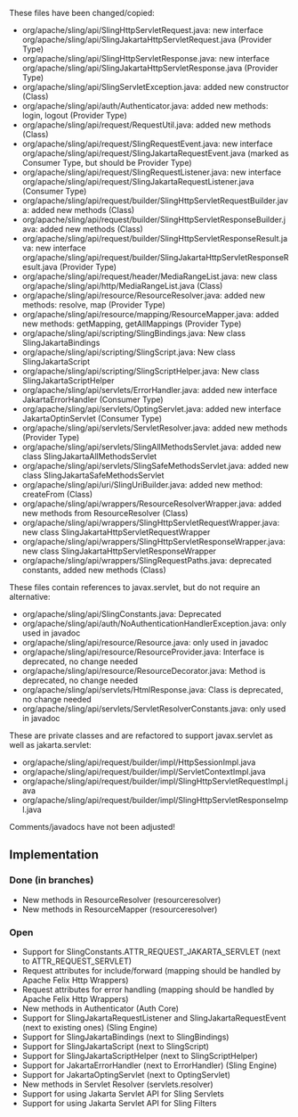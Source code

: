 These files have been changed/copied:
- org/apache/sling/api/SlingHttpServletRequest.java: new interface org/apache/sling/api/SlingJakartaHttpServletRequest.java (Provider Type)
- org/apache/sling/api/SlingHttpServletResponse.java: new interface org/apache/sling/api/SlingJakartaHttpServletResponse.java (Provider Type)
- org/apache/sling/api/SlingServletException.java: added new constructor (Class)
- org/apache/sling/api/auth/Authenticator.java: added new methods: login, logout (Provider Type)
- org/apache/sling/api/request/RequestUtil.java: added new methods (Class)
- org/apache/sling/api/request/SlingRequestEvent.java: new interface org/apache/sling/api/request/SlingJakartaRequestEvent.java (marked as Consumer Type, but should be Provider Type)
- org/apache/sling/api/request/SlingRequestListener.java: new interface org/apache/sling/api/request/SlingJakartaRequestListener.java (Consumer Type)
- org/apache/sling/api/request/builder/SlingHttpServletRequestBuilder.java: added new methods (Class)
- org/apache/sling/api/request/builder/SlingHttpServletResponseBuilder.java: added new methods (Class)
- org/apache/sling/api/request/builder/SlingHttpServletResponseResult.java: new interface org/apache/sling/api/request/builder/SlingJakartaHttpServletResponseResult.java (Provider Type)
- org/apache/sling/api/request/header/MediaRangeList.java: new class org/apache/sling/api/http/MediaRangeList.java (Class)
- org/apache/sling/api/resource/ResourceResolver.java: added new methods: resolve, map (Provider Type)
- org/apache/sling/api/resource/mapping/ResourceMapper.java: added new methods: getMapping, getAllMappings (Provider Type)
- org/apache/sling/api/scripting/SlingBindings.java: New class SlingJakartaBindings
- org/apache/sling/api/scripting/SlingScript.java: New class SlingJakartaScript
- org/apache/sling/api/scripting/SlingScriptHelper.java: New class SlingJakartaScriptHelper
- org/apache/sling/api/servlets/ErrorHandler.java: added new interface JakartaErrorHandler (Consumer Type)
- org/apache/sling/api/servlets/OptingServlet.java: added new interface JakartaOptinServlet (Consumer Type)
- org/apache/sling/api/servlets/ServletResolver.java: added new methods (Provider Type)
- org/apache/sling/api/servlets/SlingAllMethodsServlet.java: added new class SlingJakartaAllMethodsServlet
- org/apache/sling/api/servlets/SlingSafeMethodsServlet.java: added new class SlingJakartaSafeMethodsServlet
- org/apache/sling/api/uri/SlingUriBuilder.java: added new method: createFrom (Class)
- org/apache/sling/api/wrappers/ResourceResolverWrapper.java: added new methods from ResourceResolver (Class)
- org/apache/sling/api/wrappers/SlingHttpServletRequestWrapper.java: new class SlingJakartaHttpServletRequestWrapper
- org/apache/sling/api/wrappers/SlingHttpServletResponseWrapper.java: new class SlingJakartaHttpServletResponseWrapper
- org/apache/sling/api/wrappers/SlingRequestPaths.java: deprecated constants, added new methods (Class)

These files contain references to javax.servlet, but do not require an alternative:
- org/apache/sling/api/SlingConstants.java: Deprecated
- org/apache/sling/api/auth/NoAuthenticationHandlerException.java: only used in javadoc
- org/apache/sling/api/resource/Resource.java: only used in javadoc
- org/apache/sling/api/resource/ResourceProvider.java: Interface is deprecated, no change needed
- org/apache/sling/api/resource/ResourceDecorator.java: Method is deprecated, no change needed
- org/apache/sling/api/servlets/HtmlResponse.java: Class is deprecated, no change needed
- org/apache/sling/api/servlets/ServletResolverConstants.java: only used in javadoc

These are private classes and are refactored to support javax.servlet as well as jakarta.servlet:
- org/apache/sling/api/request/builder/impl/HttpSessionImpl.java
- org/apache/sling/api/request/builder/impl/ServletContextImpl.java
- org/apache/sling/api/request/builder/impl/SlingHttpServletRequestImpl.java
- org/apache/sling/api/request/builder/impl/SlingHttpServletResponseImpl.java

Comments/javadocs have not been adjusted!


## Implementation

### Done (in branches)

- New methods in ResourceResolver (resourceresolver)
- New methods in ResourceMapper (resourceresolver)

### Open

- Support for SlingConstants.ATTR_REQUEST_JAKARTA_SERVLET (next to ATTR_REQUEST_SERVLET)
- Request attributes for include/forward (mapping should be handled by Apache Felix Http Wrappers)
- Request attributes for error handling (mapping should be handled by Apache Felix Http Wrappers)
- New methods in Authenticator (Auth Core)
- Support for SlingJakartaRequestListener and SlingJakartaRequestEvent (next to existing ones) (Sling Engine)
- Support for SlingJakartaBindings (next to SlingBindings)
- Support for SlingJakartaScript (next to SlingScript)
- Support for SlingJakartaScriptHelper (next to SlingScriptHelper)
- Support for JakartaErrorHandler (next to ErrorHandler) (Sling Engine)
- Support for JakartaOptingServlet (next to OptingServlet)
- New methods in Servlet Resolver (servlets.resolver)
- Support for using Jakarta Servlet API for Sling Servlets
- Support for using Jakarta Servlet API for Sling Filters
